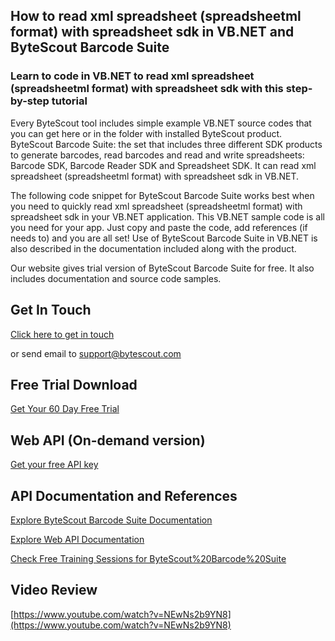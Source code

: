 ## How to read xml spreadsheet (spreadsheetml format) with spreadsheet sdk in VB.NET and ByteScout Barcode Suite

### Learn to code in VB.NET to read xml spreadsheet (spreadsheetml format) with spreadsheet sdk with this step-by-step tutorial

Every ByteScout tool includes simple example VB.NET source codes that you can get here or in the folder with installed ByteScout product. ByteScout Barcode Suite: the set that includes three different SDK products to generate barcodes, read barcodes and read and write spreadsheets: Barcode SDK, Barcode Reader SDK and Spreadsheet SDK. It can read xml spreadsheet (spreadsheetml format) with spreadsheet sdk in VB.NET.

The following code snippet for ByteScout Barcode Suite works best when you need to quickly read xml spreadsheet (spreadsheetml format) with spreadsheet sdk in your VB.NET application. This VB.NET sample code is all you need for your app. Just copy and paste the code, add references (if needs to) and you are all set! Use of ByteScout Barcode Suite in VB.NET is also described in the documentation included along with the product.

Our website gives trial version of ByteScout Barcode Suite for free. It also includes documentation and source code samples.

## Get In Touch

[Click here to get in touch](https://bytescout.zendesk.com/hc/en-us/requests/new?subject=ByteScout%20Barcode%20Suite%20Question)

or send email to [support@bytescout.com](mailto:support@bytescout.com?subject=ByteScout%20Barcode%20Suite%20Question) 

## Free Trial Download

[Get Your 60 Day Free Trial](https://bytescout.com/download/web-installer?utm_source=github-readme)

## Web API (On-demand version)

[Get your free API key](https://pdf.co/documentation/api?utm_source=github-readme)

## API Documentation and References

[Explore ByteScout Barcode Suite Documentation](https://bytescout.com/documentation/index.html?utm_source=github-readme)

[Explore Web API Documentation](https://pdf.co/documentation/api?utm_source=github-readme)

[Check Free Training Sessions for ByteScout%20Barcode%20Suite](https://academy.bytescout.com/)

## Video Review

[https://www.youtube.com/watch?v=NEwNs2b9YN8](https://www.youtube.com/watch?v=NEwNs2b9YN8)